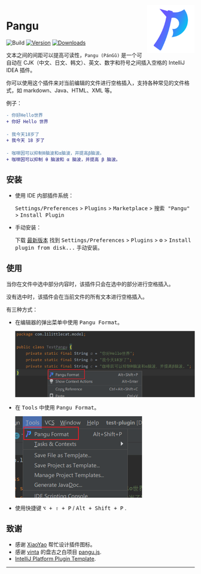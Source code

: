 <img src="src/main/resources/META-INF/pluginIcon.svg" align="right" width="128" height="128" alt="icon"/>

# Pangu

![Build](https://github.com/LiLittleCat/intellij-pangu/workflows/Build/badge.svg)
[![Version](https://img.shields.io/jetbrains/plugin/v/PLUGIN_ID.svg)](https://plugins.jetbrains.com/plugin/PLUGIN_ID)
[![Downloads](https://img.shields.io/jetbrains/plugin/d/PLUGIN_ID.svg)](https://plugins.jetbrains.com/plugin/PLUGIN_ID)

<!-- Plugin description -->

文本之间的间距可以提高可读性，`Pangu (PánGǔ)` 是一个可自动在 CJK（中文、日文、韩文）、英文、数字和符号之间插入空格的 IntelliJ IDEA 插件。

你可以使用这个插件来对当前编辑的文件进行空格插入，支持各种常见的文件格式，如 markdown、Java、HTML、XML 等。

例子：

```diff
- 你好Hello世界
+ 你好 Hello 世界

- 我今天18岁了
+ 我今天 18 岁了

- 咖啡因可以抑制θ脑波和α脑波，并提高β脑波。
+ 咖啡因可以抑制 θ 脑波和 α 脑波，并提高 β 脑波。
```

<!-- Plugin description end -->

## 安装

- 使用 IDE 内部插件系统：

  <kbd>Settings/Preferences</kbd> > <kbd>Plugins</kbd> > <kbd>Marketplace</kbd> > <kbd> 搜索 "Pangu"</kbd> >
  <kbd>Install Plugin</kbd>

- 手动安装：

  下载 [最新版本](https://github.com/LiLittleCat/intellij-pangu/releases/latest) 找到
  <kbd>Settings/Preferences</kbd> > <kbd>Plugins</kbd> > <kbd>⚙️</kbd> > <kbd>Install plugin from disk...</kbd>
  手动安装。

## 使用

当你在文件中选中部分内容时，该插件只会在选中的部分进行空格插入。

没有选中时，该插件会在当前文件的所有文本进行空格插入。

有三种方式：

- 在编辑器的弹出菜单中使用 <kbd>Pangu Format</kbd>。

  ![EditorPopupMenu](example/EditorPopupMenu.png)


- 在 <kbd>Tools</kbd> 中使用 <kbd>Pangu Format</kbd>。

  ![Tools](example/Tools.png)


- 使用快捷键 <kbd>⌥ + ⇧ + P</kbd> / <kbd>Alt + Shift + P</kbd> .

## 致谢

- 感谢 [XiaoYao][XiaoYao's link] 帮忙设计插件图标。
- 感谢 [vinta][vinta] 的盘古之白项目 [pangu.js][pangu.js].
- [IntelliJ Platform Plugin Template][template].

---

[XiaoYao's link]: https://space.bilibili.com/15765234

[template]: https://github.com/JetBrains/intellij-platform-plugin-template

[vinta]: https://github.com/vinta

[pangu.js]: https://github.com/vinta/pangu.js